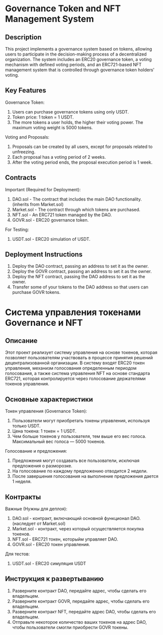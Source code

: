 # Governance Token and NFT Management System
## Description
This project implements a governance system based on tokens, allowing users to participate in the decision-making process of a decentralized organization. The system includes an ERC20 governance token, a voting mechanism with defined voting periods, and an ERC721-based NFT management system that is controlled through governance token holders' voting.

## Key Features
Governance Token:
1. Users can purchase governance tokens using only USDT.
2. Token price: 1 token = 1 USDT.
3. The more tokens a user holds, the higher their voting power. The maximum voting weight is 5000 tokens.
 
Voting and Proposals:
1. Proposals can be created by all users, except for proposals related to unfreezing.
2. Each proposal has a voting period of 2 weeks.
3. After the voting period ends, the proposal execution period is 1 week.
## Contracts
Important (Required for Deployment):

1. DAO.sol - The contract that includes the main DAO functionality. (inherits from Market.sol)
2. Market.sol - The contract through which tokens are purchased.
3. NFT.sol - An ERC721 token managed by the DAO.
4. GOVR.sol - ERC20 governance token.

For Testing:  
1. USDT.sol - ERC20 simulation of USDT.
## Deployment Instructions
1. Deploy the DAO contract, passing an address to set it as the owner.
2. Deploy the GOVR contract, passing an address to set it as the owner.
3. Deploy the NFT contract, passing the DAO address to set it as the owner.
4. Transfer some of your tokens to the DAO address so that users can purchase GOVR tokens.


# Система управления токенами Governance и NFT
## Описание
Этот проект реализует систему управления на основе токенов, которая позволяет пользователям участвовать в процессе принятия решений децентрализованной организации. В систему входят ERC20 токен управления, механизм голосования определенным периодом голосования, а также система управления NFT на основе стандарта ERC721, которая контролируется через голосование держателями токенов управления.

## Основные характеристики  
Токен управления (Governance Token):  
1. Пользователи могут приобретать токены управления, используя только USDT.  
2. Цена токена: 1 токен = 1 USDT.  
3. Чем больше токенов у пользователя, тем выше его вес голоса. Максимальный вес голоса — 5000 токенов.  
  
Голосование и предложения:  
1. Предложения могут создавать все пользователи, исключая предложения о разморозке.
2. На голосование по каждому предложению отводится 2 недели.  
3. После завершения голосования на выполнение предложения дается 1 неделя.  
  


## Контракты  
Важные (Нужны для деплоя):  
1. DAO.sol - контракт, включающий основной функционал DAO. (наследует от Market.sol)  
2. Market.sol - контракт, через который осуществляется покупка токенов.  
3. NFT.sol - ERC721 токен, которыйм управляет DAO.  
3. GOVR.sol - ERC20 токен управления.  
  
Для тестов:  
1. USDT.sol - ERC20 симуляция USDT  

## Инструкция к развертыванию  
1. Разверните контракт DAO, передайте адрес, чтобы сделать его владельцем.
2. Разверните контракт GOVR, передайте адрес, чтобы сделать его владельцем.
3. Разверните контракт NFT, передайте адрес DAO, чтобы сделать его владельцем.  
4. Отправьте некоторое количество ваших токенов на адрес DAO, чтобы пользователи смогли приобрести GOVR токены.
